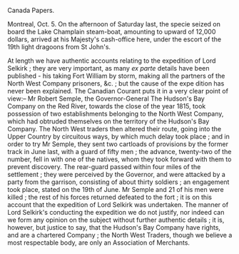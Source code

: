 Canada Papers.Montreal, Oct. 5. On the afternoon of Saturday last, the specie seized
                    on board the Lake Champlain steam-boat, amounting to upward of 12,000
                    dollars, arrived at his Majesty's cash-office here, under the escort of the 19th light dragoons from St John's.At length we have authentic accounts relating to the expedition of Lord
                    Selkirk ; they are very important, as many *ex parte*
                    details have been published - his taking Fort William by storm, making
                    all the partners of the North West Company prisoners, &c. ;
                    but the cause of the expe dition has never been explained. The Canadian
                    Courant puts it in a very clear point of view:– Mr Robert
                    Semple, the Governor-General The Hudson's Bay Company on the Red River,
                    towards the close of the year 1815, took possession of two
                    establishments belonging to the North West Company, which had obtruded
                    themselves on the territory of the Hudson's Bay Company. The North
                    West traders then altered their route, going into the Upper Country by
                        circuitous ways, by which much delay took place ; and
                    in order to try Mr Semple, they sent two cartloads of
                    provisions by the former track in June last, with a guard of fifty men ;
                    the advance, twenty-two of the number, fell in with one of the
                    natives, whom they took forward with them to prevent discovery. The
                    rear-guard passed within four miles of the settlement ; they were
                    perceived by the Governor, and were attacked by a party from the
                    garrison, consisting of about thirty soldiers ; an engagement took place,
                        stated on the 19th of June. Mr Semple and 21 of his men
                    were killed ; the rest of his forces returned defeated to the fort ; it is
                    on this account that the expedition of Lord Selkirk was
                    undertaken. The manner of Lord Selkirk's conducting the
                    expedition we do not justify, nor indeed can we form any opinion
                    on the subject without further authentic details ; it is, however, but
                    justice to say, that the Hudson's Bay Company have rights, and
                    are a chartered Company ; the North West Traders, though we believe a
                    most respectable body, are only an Association of Merchants.
